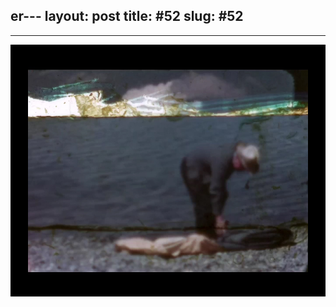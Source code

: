 er---
layout: post
title: #52
slug: #52
---
---
<p class="description" style="text-align: center;">
<img src="/assets/danilo-luna-archives-14.jpg" />
  <br>
  <br>
